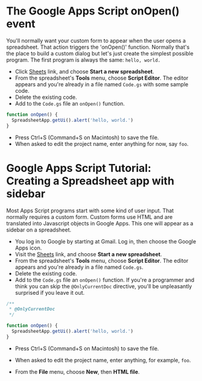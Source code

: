 # The Google Apps Script onOpen() event

You'll normally want your custom form to appear when the user opens a spreadsheet.
That action triggers the 'onOpen()' function. Normally that's the place to build
a custom dialog but let's just create the simplest possible program. The first
program is always the same: `hello, world.`

 
* Click [Sheets](https://docs.google.com/spreadsheets/u/0/) link, and choose **Start a new spreadsheet**.
* From the spreadsheet's **Tools** menu, choose **Script Editor**.
The editor appears and you're already in a file named `Code.gs` with some sample code.
* Delete the existing code.
* Add to the `Code.gs` file an `onOpen()` function.
```js
function onOpen() {
  SpreadsheetApp.getUi().alert('hello, world.')
}
```
* Press Ctrl+S (Command+S on Macintosh) to save the file.
* When asked to edit the project name, enter anything for now, say `foo`.

# Google Apps Script Tutorial: Creating a Spreadsheet app with sidebar

Most Apps Script programs start with some kind of user input. That normally requires a custom form.
Custom forms use HTML and are translated into Javascript objects in Google Apps. This one will appear as a sidebar
on a spreadsheet.

* You log in to Google by starting at Gmail. Log in, then choose the Google Apps icon.
* Visit the [Sheets](https://docs.google.com/spreadsheets/u/0/) link, and choose **Start a new spreadsheet**.
* From the spreadsheet's **Tools** menu, choose **Script Editor**.
The editor appears and you're already in a file named `Code.gs`.
* Delete the existing code.
* Add to the `Code.gs` file an `onOpen()` function. If you're a programmer and think you can skip the `@OnlyCurrentDoc` directive, you'll be unpleasantly surprised if you leave it out.
```js
/**
 * @OnlyCurrentDoc
 */

function onOpen() {
  SpreadsheetApp.getUi().alert('hello, world.')
}
```
* Press Ctrl+S (Command+S on Macintosh) to save the file.
* When asked to edit the project name, enter anything, for example, `foo`.



* From the **File** menu, choose **New**, then **HTML file**.
